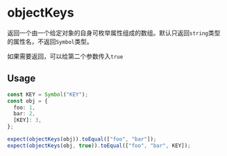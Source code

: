 # objectKeys

返回一个由一个给定对象的自身可枚举属性组成的数组。默认只返回`string`类型的属性名，不返回`Symbol`类型。

如果需要返回，可以给第二个参数传入`true`

## Usage

``` ts
const KEY = Symbol("KEY");
const obj = {
  foo: 1,
  bar: 2,
  [KEY]: 3,
};

expect(objectKeys(obj)).toEqual(["foo", "bar"]);
expect(objectKeys(obj, true)).toEqual(["foo", "bar", KEY]);

```